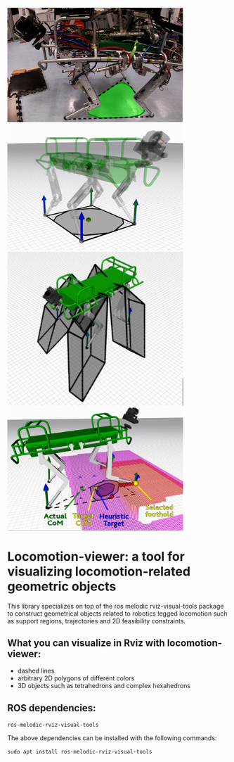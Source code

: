 <img src="https://github.com/orsoromeo/jet-leg/blob/master/figs/feasible_region.png" alt="hyqgreen" width="400"/>  <img src="https://github.com/orsoromeo/jet-leg/blob/master/figs/four_stance.png" alt="planning" width="400"/>
<img src="https://github.com/orsoromeo/jet-leg/blob/master/figs/force_polygons.png" alt="hyqgreen" width="400"/>  <img src="https://github.com/orsoromeo/jet-leg/blob/master/figs/foothold_planning.png" alt="planning" width="400"/>


# Locomotion-viewer: a tool for visualizing locomotion-related geometric objects
This library specializes on top of the ros melodic rviz-visual-tools package to construct geometrical objects related to robotics legged locomotion such as support regions, trajectories and 2D feasibility constraints.

## What you can visualize in Rviz with locomotion-viewer:
- dashed lines
- arbitrary 2D polygons of different colors 
- 3D objects such as tetrahedrons and complex hexahedrons

## ROS dependencies:
```
ros-melodic-rviz-visual-tools
```

The above dependencies can be installed with the following commands:
```
sudo apt install ros-melodic-rviz-visual-tools
```
